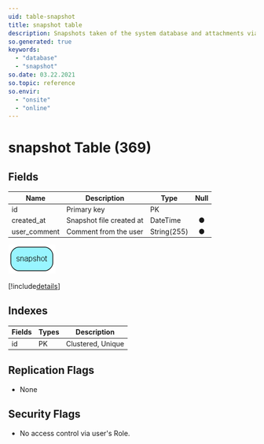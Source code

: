 ```yaml
---
uid: table-snapshot
title: snapshot table
description: Snapshots taken of the system database and attachments via soap
so.generated: true
keywords:
  - "database"
  - "snapshot"
so.date: 03.22.2021
so.topic: reference
so.envir:
  - "onsite"
  - "online"
---
```


# snapshot Table (369)

## Fields

| Name | Description | Type | Null |
|------|-------------|------|:----:|
|id|Primary key|PK| |
|created\_at|Snapshot file created at|DateTime|&#x25CF;|
|user\_comment|Comment from the user|String(255)|&#x25CF;|


![snapshot table relationship diagram](./media/snapshot.png)

[!include[details](./includes/snapshot.md)]

## Indexes

| Fields | Types | Description |
|--------|-------|-------------|
|id |PK |Clustered, Unique |

## Replication Flags

* None

## Security Flags

* No access control via user's Role.

